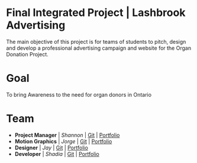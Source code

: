 # Final Integrated Project | Lashbrook Advertising
The main objective of this project is for teams of students to pitch, design and develop a professional advertising campaign and website for the Organ Donation Project.


# Goal
To bring Awareness to the need for organ donors in Ontario

   
# Team
- **Project Manager** | *Shannon* | [Git](https://github.com/ShannonSL) | [Portfolio](http://shannonstoltzlimin.ca/)
- **Motion Graphics** |  *Jorge*  | [Git](https://github.com/JorgeAndrino) | [Portfolio](http://jmavdb.com/)
- **Designer**        |   *Jay*   | [Git](https://github.com/jvernon3) | [Portfolio](http://jayvernon.ca)
- **Developer**       | *Shadia*  | [Git](https://github.com/shadiaali) | [Portfolio](https://shadiaali.ca)

